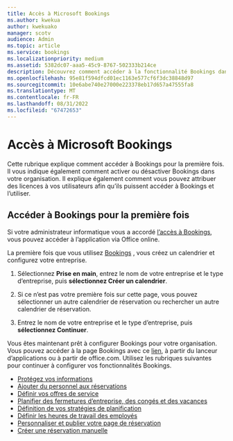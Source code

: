 ```yaml
---
title: Accès à Microsoft Bookings
ms.author: kwekua
author: kwekuako
manager: scotv
audience: Admin
ms.topic: article
ms.service: bookings
ms.localizationpriority: medium
ms.assetid: 5382dc07-aaa5-45c9-8767-502333b214ce
description: Découvrez comment accéder à la fonctionnalité Bookings dans Microsoft 365.
ms.openlocfilehash: 95e81f594dfcd01ec1163e577cf6f3dc38848d97
ms.sourcegitcommit: 10e6abe740e27000e223378eb17d657a47555fa8
ms.translationtype: MT
ms.contentlocale: fr-FR
ms.lasthandoff: 08/31/2022
ms.locfileid: "67472653"
---
```

# <a name="get-access-to-microsoft-bookings"></a>Accès à Microsoft Bookings

Cette rubrique explique comment accéder à Bookings pour la première fois. Il vous indique également comment activer ou désactiver Bookings dans votre organisation. Il explique également comment vous pouvez attribuer des licences à vos utilisateurs afin qu’ils puissent accéder à Bookings et l’utiliser.

## <a name="access-bookings-for-the-first-time"></a>Accéder à Bookings pour la première fois

Si votre administrateur informatique vous a accordé [l’accès à Bookings](/microsoft-365/bookings/turn-bookings-on-or-off), vous pouvez accéder à l’application via Office online.

La première fois que vous utilisez [Bookings](https://outlook.office.com/bookings/onboarding) , vous créez un calendrier et configurez votre entreprise.

1. Sélectionnez **Prise en main**, entrez le nom de votre entreprise et le type d’entreprise, puis **sélectionnez Créer un calendrier**.

1. Si ce n’est pas votre première fois sur cette page, vous pouvez sélectionner un autre calendrier de réservation ou rechercher un autre calendrier de réservation.

1. Entrez le nom de votre entreprise et le type d’entreprise, puis **sélectionnez Continuer**.

Vous êtes maintenant prêt à configurer Bookings pour votre organisation. Vous pouvez accéder à la page Bookings avec ce [lien](https://outlook.office.com/bookings/onboarding), à partir du lanceur d’applications ou à partir de office.com. Utilisez les rubriques suivantes pour continuer à configurer vos fonctionnalités Bookings.

- [Protégez vos informations](enter-business-information.md)
- [Ajouter du personnel aux réservations](add-staff.md)
- [Définir vos offres de service](define-service-offerings.md)
- [Planifier des fermetures d’entreprise, des congés et des vacances](schedule-closures-time-off-vacation.md)
- [Définition de vos stratégies de planification](set-scheduling-policies.md)
- [Définir les heures de travail des employés](employee-hours.md)
- [Personnaliser et publier votre page de réservation](customize-booking-page.md)
- [Créer une réservation manuelle](create-a-manual-booking.md)
